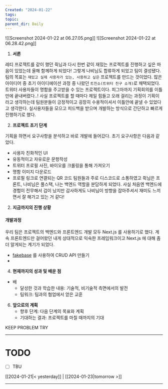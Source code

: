 ```yaml
---
Created: "2024-01-22"
tags: 
topic: 
parent_dir: Daily
---
```

![[Screenshot 2024-01-22 at 06.27.05.png]]
![[Screenshot 2024-01-22 at 06.28.42.png]]
1. **서론**

레티 프로젝트를 같이 했던 쥑님과 다시 한번 같이 재밌는 프로젝트를 진행하고 싶은 마음이 있었는데 올해 함께하게 되었다! 그렇게 나비님도 합류하게 되었고 팀이 결성됐다. 팀의 목표는 `재밌고 실제 사용자가 있는, 사용하고 싶은` 프로젝트를 만드는 것이었다. 많은 아이디어 중 초기 아이디에이션 과정 중 나왔던 `트친소(트위터 친구 소개)`로 채택되었다. 트위터 사용자들이 명함을 주고받을 수 있는 프로젝트이다. 
피그마까지 기획회의를 이틀만에 끝내버렸다..! 사실 프로젝트를 할 때마다 제일 힘들고 오래 걸리는 과정이 기획이라고 생각하는데 팀원분들이 긍정적이고 굉장히 수용적이셔서 이틀안에 끝낼 수 있었다고 생각한다. 실사용자들을 모으고 피드백을 받으며 개발하는 방식으로 간단하고 빠르게 진행하기로 했다.

2. **프로젝트 초기 단계**

기획을 하면서 요구사항을 분석하고 바로 개발에 들어갔다. 초기 요구사항은 다음과 같았다. 
- 사용자 친화적인 UI
- 유동적이고 자유로운 문항작성
- 트위터 프로필 사진, 바이오를 크롤링을 통해 가져오기
- 명함 이미지 다운로드
- 프로필 링크로 연결되는 QR 코드
팀원들과 주로 디스코드로 소통하였고 쥑님은 프론트, 나비님은 풀스택, 나는 백엔드 역할을 분담하게 되었다. 사실 처음엔 백엔드에 경험이 전무해서 겁이 났지만 감사하게도 나비님이 방향을 잡아주셔서 재미도 느끼면서 잘 해가고 있는 거 같다!

2. **지금까지의 진행 상황**
#### 개발과정
우리 팀은 프로젝트의 백엔드와 프론트엔드 개발 모두 Next.js 를 사용하기로 했다. 계속 프론트엔드만 걸어왔던 내게 상대적으로 익숙한 프레임워크이고 Next.js 에 대해 좀 더 알게되는 계기가 되었다. 
- [fakebase](https://github.com/mirkonasato/fakebase) 를 사용하여 CRUD API 만들기
- 

4. **현재까지의 성과 및 배운 점**
- 배
    - 달성한 것과 학습한 내용: 기술적, 비기술적 측면에서의 발전
    - 팀워크: 팀과의 협업에서 얻은 교훈

6. **앞으로의 계획**
    - 향후 단계: 다음 단계의 목표와 계획
    - 기대하는 결과: 프로젝트를 마칠 때까지의 기대

KEEP
PROBLEM
TRY

----
# TODO
- [ ] TBU 
  
[[2024-01-21|< yesterday]] | [[2024-01-23|tomorrow >]]  
  
---  

